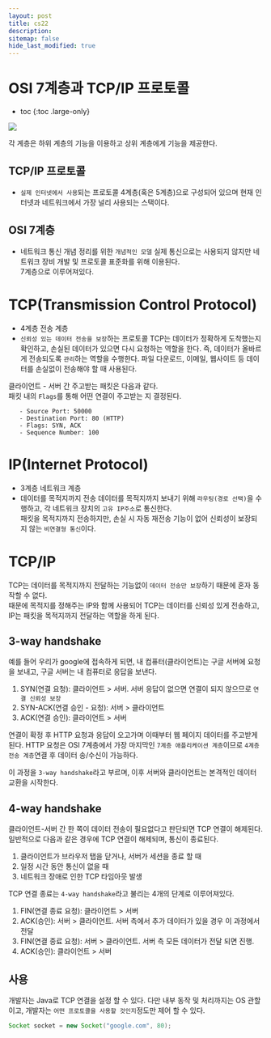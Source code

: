```yaml
---
layout: post
title: cs22
description:
sitemap: false
hide_last_modified: true
---
```

# OSI 7계층과 TCP/IP 프로토콜

* toc
{:toc .large-only}

![](https://velog.velcdn.com/images/moonblue/post/0ca8f354-9b9f-41fc-80cd-ec5730cd9e2d/image.png)

각 계층은 하위 계층의 기능을 이용하고 상위 계층에게 기능을 제공한다.

## TCP/IP 프로토콜

- `실제 인터넷에서 사용`되는 프로토콜
4계층(혹은 5계층)으로 구성되어 있으며 현재 인터넷과 네트워크에서 가장 널리 사용되는 스택이다.

## OSI 7계층

- 네트워크 통신 개념 정리를 위한 `개념적인 모델`
실제 통신으로는 사용되지 않지만 네트워크 장비 개발 및 프로토콜 표준화를 위해 이용된다.  
7계층으로 이루어져있다.

# TCP(Transmission Control Protocol)

- 4계층 전송 계층
- `신뢰성 있는 데이터 전송을 보장`하는 프로토콜
TCP는 데이터가 정확하게 도착했는지 확인하고, 손실된 데이터가 있으면 다시 요청하는 역할을 한다. 즉, 데이터가 올바르게 전송되도록 `관리`하는 역할을 수행한다.
파일 다운로드, 이메일, 웹사이트 등 데이터를 손실없이 전송해야 할 때 사용된다.  

클라이언트 - 서버 간 주고받는 패킷은 다음과 같다.  
패킷 내의 `Flags`를 통해 어떤 연결이 주고받는 지 결정된다.  

```
   - Source Port: 50000
   - Destination Port: 80 (HTTP)
   - Flags: SYN, ACK
   - Sequence Number: 100
```

# IP(Internet Protocol)

- 3계층 네트워크 계층
- 데이터를 목적지까지 전송
데이터를 목적지까지 보내기 위해 `라우팅(경로 선택)`을 수행하고, 각 네트워크 장치의 `고유 IP주소`로 통신한다.  
패킷을 목적지까지 전송하지만, 손실 시 자동 재전송 기능이 없어 신뢰성이 보장되지 않는 `비연결형 통신`이다.

# TCP/IP

TCP는 데이터를 목적지까지 전달하는 기능없이 `데이터 전송만 보장`하기 때문에 혼자 동작할 수 없다.  
때문에 목적지를 정해주는 IP와 함께 사용되어 TCP는 데이터를 신뢰성 있게 전송하고, IP는 패킷을 목적지까지 전달하는 역할을 하게 된다.

## 3-way handshake

예를 들어 우리가 google에 접속하게 되면, 내 컴퓨터(클라이언트)는 구글 서버에 요청을 보내고, 구글 서버는 내 컴퓨터로 응답을 보낸다.

1. SYN(연결 요청): 클라이언트 > 서버. 서버 응답이 없으면 연결이 되지 않으므로 `연결 신뢰성 보장`
2. SYN-ACK(연결 승인 - 요청): 서버 > 클라이언트
3. ACK(연결 승인): 클라이언트 > 서버

연결이 확정 후 HTTP 요청과 응답이 오고가며 이때부터 웹 페이지 데이터를 주고받게 된다. HTTP 요청은 OSI 7계층에서 가장 마지막인 `7계층 애플리케이션 계층`이므로 `4계층 전송 계층`연결 후 데이터 송/수신이 가능하다.

이 과정을 `3-way handshake`라고 부르며, 이후 서버와 클라이언트는 본격적인 데이터 교환을 시작한다.

## 4-way handshake

클라이언트-서버 간 한 쪽이 데이터 전송이 필요없다고 판단되면 TCP 연결이 해제된다. 일반적으로 다음과 같은 경우에 TCP 연결이 해제되며, 통신이 종료된다.

1. 클라이언트가 브라우저 탭을 닫거나, 서버가 세션을 종료 할 때
2. 일정 시간 동안 통신이 없을 때
3. 네트워크 장애로 인한 TCP 타임아웃 발생

TCP 연결 종료는 `4-way handshake`라고 불리는 4개의 단계로 이루어져있다.

1. FIN(연결 종료 요청): 클라이언트 > 서버
2. ACK(승인): 서버 > 클라이언트. 서버 측에서 추가 데이터가 있을 경우 이 과정에서 전달
3. FIN(연결 종료 요청): 서버 > 클라이언트. 서버 측 모든 데이터가 전달 되면 진행.
4. ACK(승인): 클라이언트 > 서버

## 사용

개발자는 Java로 TCP 연결을 설정 할 수 있다. 다만 내부 동작 및 처리까지는 OS 관할이고, 개발자는 `어떤 프로토콜을 사용할 것인지`정도만 제어 할 수 있다.

```java
Socket socket = new Socket("google.com", 80);
```
